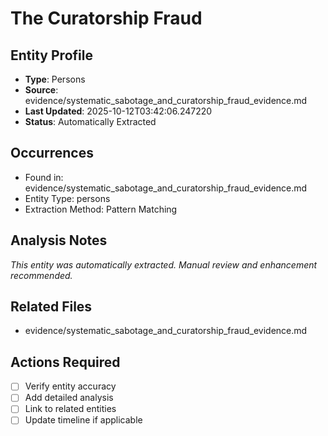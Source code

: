 # The Curatorship Fraud

## Entity Profile
- **Type**: Persons
- **Source**: evidence/systematic_sabotage_and_curatorship_fraud_evidence.md
- **Last Updated**: 2025-10-12T03:42:06.247220
- **Status**: Automatically Extracted

## Occurrences
- Found in: evidence/systematic_sabotage_and_curatorship_fraud_evidence.md
- Entity Type: persons
- Extraction Method: Pattern Matching

## Analysis Notes
*This entity was automatically extracted. Manual review and enhancement recommended.*

## Related Files
- evidence/systematic_sabotage_and_curatorship_fraud_evidence.md

## Actions Required
- [ ] Verify entity accuracy
- [ ] Add detailed analysis
- [ ] Link to related entities
- [ ] Update timeline if applicable
